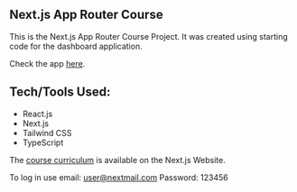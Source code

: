 ## Next.js App Router Course 

This is the Next.js App Router Course Project. It was created using  starting code for the dashboard application.

Check the app [here](https://nextjs-dashboard-git-master-mariphys-projects.vercel.app/).

## Tech/Tools Used:
- React.js
- Next.js
- Tailwind CSS
- TypeScript

The [course curriculum](https://nextjs.org/learn) is available on the Next.js Website.

To log in use email: user@nextmail.com
Password: 123456